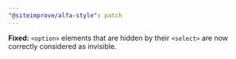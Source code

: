 ```yaml
---
"@siteimprove/alfa-style": patch
---
```


**Fixed:** `<option>` elements that are hidden by their `<select>` are now correctly considered as invisible.
